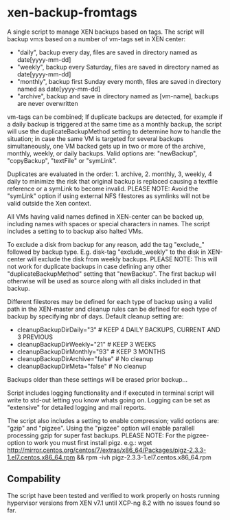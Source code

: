 # xen-backup-fromtags
A single script to manage XEN backups based on tags. The script will backup vm:s based on a number of vm-tags set in XEN center:
* "daily", backup every day, files are saved in directory named as date[yyyy-mm-dd]
* "weekly", backup every Saturday, files are saved in directory named as date[yyyy-mm-dd]
* "monthly", backup first Sunday every month, files are saved in directory named as date[yyyy-mm-dd]
* "archive", backup and save in directory named as [vm-name], backups are never overwritten

vm-tags can be combined; If duplicate backups are detected, for example if a daily 
backup is triggered at the same time as a monthly backup, the script will use the 
duplicateBackupMethod setting to determine how to handle the situation; in case the same VM is 
targeted for several backups simultaneously, one VM backed gets up in two or more of the archive, 
monthly, weekly, or daily backups. Valid options are: "newBackup", "copyBackup", "textFile" or "symLink".

Duplicates are evaluated in the order: 1. archive, 2. monthly, 3, weekly, 4 daily to 
minimize the risk that original backup is replaced causing a textfile reference or a
symLink to become invalid. PLEASE NOTE: Avoid the "symLink" option if using external 
NFS filestores as symlinks will not be valid outside the Xen context.

All VMs having valid names defined in XEN-center can be backed up, including names with spaces or special 
characters in names. The script includes a setting to to backup also halted VMs.

To exclude a disk from backup for any reason, add the tag "exclude_" followed by backup
type. E.g. disk-tag "exclude_weekly" to the disk in XEN-center will exclude the disk 
from weekly backups. PLEASE NOTE: This will not work for duplicate backups in case 
defining any other "duplicateBackupMethod" setting that "newBackup". The first backup
will otherwise will be used as source along with all disks included in that backup.

Different filestores may be defined for each type of backup using a valid path in the XEN-master and cleanup rules can 
be defined for each type of backup by specifying nbr of days. Default cleanup setting are:
* cleanupBackupDirDaily="3"		# KEEP 4 DAILY BACKUPS, CURRENT AND 3 PREVIOUS
* cleanupBackupDirWeekly="21"		# KEEP 3 WEEKS
* cleanupBackupDirMonthly="93"	# KEEP 3 MONTHS
* cleanupBackupDirArchive="false"	# No cleanup
* cleanupBackupDirMeta="false"	# No cleanup

Backups older than these settings will be erased prior backup...

Script includes logging functionality and if executed in terminal script will write to std-out letting you know whats going on. 
Logging can be set as "extensive" for detailed logging and mail reports.

The script also includes a setting to enable compression; valid options are: "gzip" and "pigzee". Using the "pigzee" option will enable 
parallell processing gzip for super fast backups. PLEASE NOTE: For the pigzee-option to work you must first install pigz. e.g.:
wget http://mirror.centos.org/centos/7/extras/x86_64/Packages/pigz-2.3.3-1.el7.centos.x86_64.rpm && rpm -ivh pigz-2.3.3-1.el7.centos.x86_64.rpm


## Compability
The script have been tested and verified to work properly on hosts running hypervisor versions from XEN v7.1 until XCP-ng 8.2 with no issues found so far.
